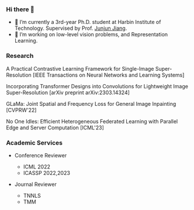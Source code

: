 
### Hi there 👋
- 🏫 I’m currently a 3rd-year Ph.D. student at Harbin Institute of Technology. Supervised by Prof. [Junjun Jiang](http://homepage.hit.edu.cn/jiangjunjun).
- 📔 I’m working on low-level vision problems, and Representation Learning.



### Research
A Practical Contrastive Learning Framework for Single-Image Super-Resolution [IEEE Transactions on Neural Networks and Learning Systems]

Incorporating Transformer Designs into Convolutions for Lightweight Image Super-Resolution [arXiv preprint arXiv:2303.14324]

GLaMa: Joint Spatial and Frequency Loss for General Image Inpainting [CVPRW'22]

No One Idles: Efficient Heterogeneous Federated Learning with Parallel Edge and Server Computation [ICML'23]


### Academic Services
- Conference Reviewer
  - ICML 2022
  - ICASSP 2022,2023
    
- Journal Reviewer
  - TNNLS
  - TMM
